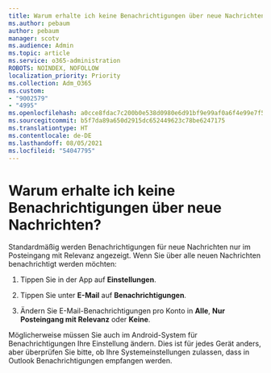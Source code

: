 ```yaml
---
title: Warum erhalte ich keine Benachrichtigungen über neue Nachrichten?
ms.author: pebaum
author: pebaum
manager: scotv
ms.audience: Admin
ms.topic: article
ms.service: o365-administration
ROBOTS: NOINDEX, NOFOLLOW
localization_priority: Priority
ms.collection: Adm_O365
ms.custom:
- "9002579"
- "4995"
ms.openlocfilehash: a0cce8fdac7c200b0e538d0980e6d91bf9e99af0a6f4e99e7f5b790298437510
ms.sourcegitcommit: b5f7da89a650d2915dc652449623c78be6247175
ms.translationtype: HT
ms.contentlocale: de-DE
ms.lasthandoff: 08/05/2021
ms.locfileid: "54047795"
---
```

# <a name="why-dont-i-get-new-message-notifications"></a>Warum erhalte ich keine Benachrichtigungen über neue Nachrichten?

Standardmäßig werden Benachrichtigungen für neue Nachrichten nur im Posteingang mit Relevanz angezeigt. Wenn Sie über alle neuen Nachrichten benachrichtigt werden möchten:

1. Tippen Sie in der App auf **Einstellungen**.

2. Tippen Sie unter **E-Mail** auf **Benachrichtigungen**.

3. Ändern Sie E-Mail-Benachrichtigungen pro Konto in **Alle**, **Nur Posteingang mit Relevanz** oder **Keine**.

Möglicherweise müssen Sie auch im Android-System für Benachrichtigungen Ihre Einstellung ändern. Dies ist für jedes Gerät anders, aber überprüfen Sie bitte, ob Ihre Systemeinstellungen zulassen, dass in Outlook Benachrichtigungen empfangen werden.
